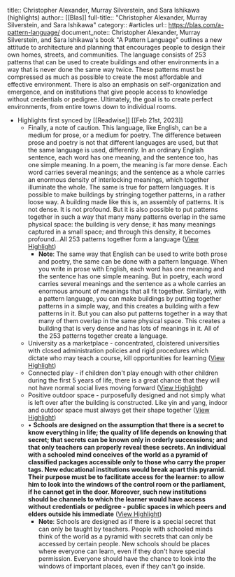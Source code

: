 title:: Christopher Alexander, Murray Silverstein, and Sara Ishikawa (highlights)
author:: [[Blas]]
full-title:: "Christopher Alexander, Murray Silverstein, and Sara Ishikawa"
category:: #articles
url:: https://blas.com/a-pattern-language/
document_note:: Christopher Alexander, Murray Silverstein, and Sara Ishikawa's book "A Pattern Language" outlines a new attitude to architecture and planning that encourages people to design their own homes, streets, and communities. The language consists of 253 patterns that can be used to create buildings and other environments in a way that is never done the same way twice. These patterns must be compressed as much as possible to create the most affordable and effective environment. There is also an emphasis on self-organization and emergence, and on institutions that give people access to knowledge without credentials or pedigree. Ultimately, the goal is to create perfect environments, from entire towns down to individual rooms.

- Highlights first synced by [[Readwise]] [[Feb 21st, 2023]]
	- Finally, a note of caution. This language, like English, can be a medium for prose, or a medium for poetry. The difference between prose and poetry is not that different languages are used, but that the same language is used, differently. In an ordinary English sentence, each word has one meaning, and the sentence too, has one simple meaning. In a poem, the meaning is far more dense. Each word carries several meanings; and the sentence as a whole carries an enormous density of interlocking meanings, which together illuminate the whole. The same is true for pattern languages. It is possible to make buildings by stringing together patterns, in a rather loose way. A building made like this is, an assembly of patterns. It is not dense. It is not profound. But it is also possible to put patterns together in such a way that many many patterns overlap in the same physical space: the building is very dense; it has many meanings captured in a small space; and through this density, it becomes profound...All 253 patterns together form a language ([View Highlight](https://read.readwise.io/read/01gsq7gwaj64kben2dqykxamz9))
		- **Note**: The same way that English can be used to write both prose and poetry, the same can be done with a pattern language. When you write in prose with English, each word has one meaning and the sentence has one simple meaning. But in poetry, each word carries several meanings and the sentence as a whole carries an enormous amount of meanings that all fit together. Similarly, with a pattern language, you can make buildings by putting together patterns in a simple way, and this creates a building with a few patterns in it. But you can also put patterns together in a way that many of them overlap in the same physical space. This creates a building that is very dense and has lots of meanings in it. All of the 253 patterns together create a language.
	- University as a marketplace - concentrated, cloistered universities with closed administration policies and rigid procedures which dictate who may teach a course, kill opportunities for learning ([View Highlight](https://read.readwise.io/read/01gsq7jdhn4tscks2y28ztzqeh))
	- Connected play - if children don't play enough with other children during the first 5 years of life, there is a great chance that they will not have normal social lives moving forward ([View Highlight](https://read.readwise.io/read/01gsq7jhykff0r9jrmhjxtbgb2))
	- Positive outdoor space - purposefully designed and not simply what is left over after the building is constructed. Like yin and yang, indoor and outdoor space must always get their shape together ([View Highlight](https://read.readwise.io/read/01gsq7m1m0wgvwbd1efzts2wnw))
	- •   **Schools are designed on the assumption that there is a secret to know everything in life; the quality of life depends on knowing that secret; that secrets can be known only in orderly successions; and that only teachers can properly reveal these secrets. An individual with a schooled mind conceives of the world as a pyramid of classified packages accessible only to those who carry the proper tags. New educational institutions would break apart this pyramid. Their purpose must be to facilitate access for the learner: to allow him to look into the windows of the control room or the parliament, if he cannot get in the door. Moreover, such new institutions should be channels to which the learner would have access without credentials or pedigree - public spaces in which peers and elders outside his immediate** ([View Highlight](https://read.readwise.io/read/01gsq7jxka0hbzjt6axspkgqs6))
		- **Note**: Schools are designed as if there is a special secret that can only be taught by teachers. People with schooled minds think of the world as a pyramid with secrets that can only be accessed by certain people. New schools should be places where everyone can learn, even if they don't have special permission. Everyone should have the chance to look into the windows of important places, even if they can't go inside.